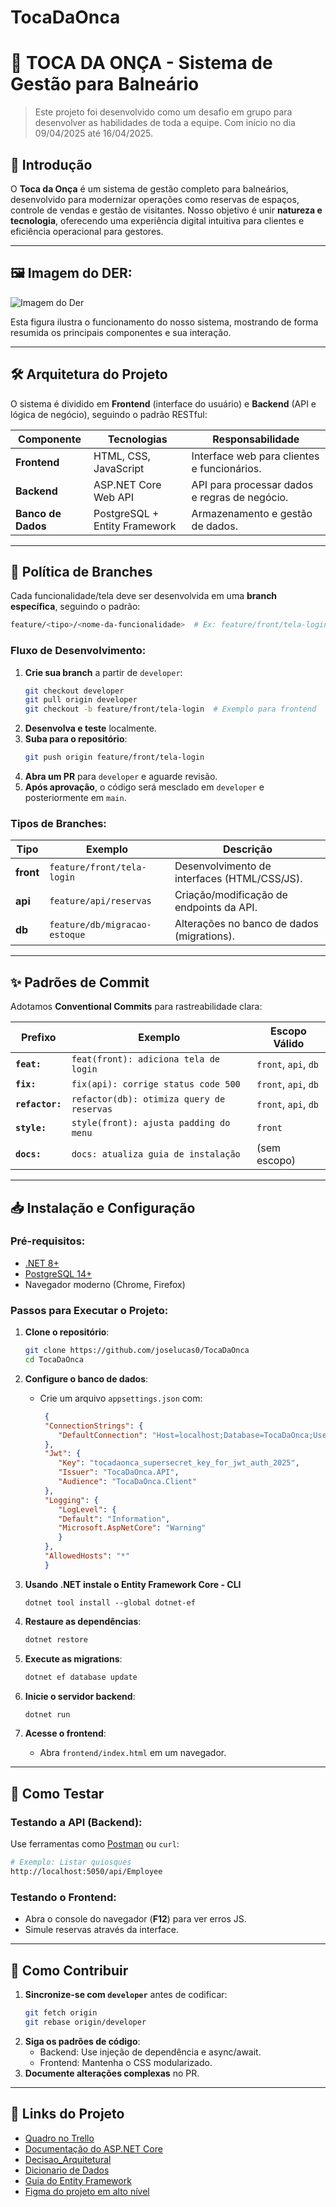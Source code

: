 # TocaDaOnca

# 🐆 TOCA DA ONÇA - Sistema de Gestão para Balneário  

> Este projeto foi desenvolvido como um desafio em grupo para desenvolver as habilidades de toda a equipe. Com início no dia 09/04/2025 até 16/04/2025.
## 🚀 Introdução  
O **Toca da Onça** é um sistema de gestão completo para balneários, desenvolvido para modernizar operações como reservas de espaços, controle de vendas e gestão de visitantes. Nosso objetivo é unir **natureza e tecnologia**, oferecendo uma experiência digital intuitiva para clientes e eficiência operacional para gestores.

---
## 🖼️ Imagem do DER:
   
![Imagem do Der](Documentation/Der/DER-TocaDaOnca.pgerd.png)

Esta figura ilustra o funcionamento do nosso sistema, mostrando de forma resumida os principais componentes e sua interação.

---

## 🛠️ Arquitetura do Projeto  
O sistema é dividido em **Frontend** (interface do usuário) e **Backend** (API e lógica de negócio), seguindo o padrão RESTful:  

| Componente       | Tecnologias                  | Responsabilidade                              |  
|------------------|------------------------------|-----------------------------------------------|  
| **Frontend**     | HTML, CSS, JavaScript        | Interface web para clientes e funcionários.   |  
| **Backend**      | ASP.NET Core Web API         | API para processar dados e regras de negócio. |  
| **Banco de Dados** | PostgreSQL + Entity Framework | Armazenamento e gestão de dados.              |  

---

## 🌿 Política de Branches  
Cada funcionalidade/tela deve ser desenvolvida em uma **branch específica**, seguindo o padrão:  
```bash
feature/<tipo>/<nome-da-funcionalidade>  # Ex: feature/front/tela-login
```

### Fluxo de Desenvolvimento:  
1. **Crie sua branch** a partir de `developer`:  
   ```bash
   git checkout developer
   git pull origin developer
   git checkout -b feature/front/tela-login  # Exemplo para frontend
   ```  
2. **Desenvolva e teste** localmente.  
3. **Suba para o repositório**:  
   ```bash
   git push origin feature/front/tela-login
   ```  
4. **Abra um PR** para `developer` e aguarde revisão.  
5. **Após aprovação**, o código será mesclado em `developer` e posteriormente em `main`.  

### Tipos de Branches:  
| Tipo          | Exemplo                      | Descrição                                  |  
|---------------|------------------------------|--------------------------------------------|  
| **front**     | `feature/front/tela-login`   | Desenvolvimento de interfaces (HTML/CSS/JS). |  
| **api**       | `feature/api/reservas`       | Criação/modificação de endpoints da API.   |  
| **db**        | `feature/db/migracao-estoque`| Alterações no banco de dados (migrations). |  

---

## ✨ Padrões de Commit  
Adotamos **Conventional Commits** para rastreabilidade clara:  

| Prefixo       | Exemplo                          | Escopo Válido               |  
|---------------|----------------------------------|------------------------------|  
| **`feat:`**   | `feat(front): adiciona tela de login` | `front`, `api`, `db`         |  
| **`fix:`**    | `fix(api): corrige status code 500`   | `front`, `api`, `db`         |  
| **`refactor:`**| `refactor(db): otimiza query de reservas` | `front`, `api`, `db` |  
| **`style:`**  | `style(front): ajusta padding do menu` | `front`                     |  
| **`docs:`**   | `docs: atualiza guia de instalação`    | (sem escopo)               |  

---

## 📥 Instalação e Configuração  

### Pré-requisitos:  
- [.NET 8+](https://dotnet.microsoft.com/download)  
- [PostgreSQL 14+](https://www.postgresql.org/download/)  
- Navegador moderno (Chrome, Firefox)  

### Passos para Executar o Projeto:  
1. **Clone o repositório**:  
   ```bash
   git clone https://github.com/joselucas0/TocaDaOnca
   cd TocaDaOnca
   ```  

2. **Configure o banco de dados**:  
   - Crie um arquivo `appsettings.json` com:  
     ```json
      {
      "ConnectionStrings": {
         "DefaultConnection": "Host=localhost;Database=TocaDaOnca;Username=postgres;Password=olszewski"
      },
      "Jwt": {
         "Key": "tocadaonca_supersecret_key_for_jwt_auth_2025",
         "Issuer": "TocaDaOnca.API",
         "Audience": "TocaDaOnca.Client"
      },
      "Logging": {
         "LogLevel": {
         "Default": "Information",
         "Microsoft.AspNetCore": "Warning"
         }
      },
      "AllowedHosts": "*"
      }
      ```  

3. **Usando .NET instale o Entity Framework Core - CLI**
   ```
   dotnet tool install --global dotnet-ef
   ```

3. **Restaure as dependências**:  
   ```bash
   dotnet restore
   ```  

4. **Execute as migrations**:  
   ```bash
   dotnet ef database update
   ```  

5. **Inicie o servidor backend**:  
   ```bash
   dotnet run
   ```  

6. **Acesse o frontend**:  
   - Abra `frontend/index.html` em um navegador.  

---

## 🧪 Como Testar  
### Testando a API (Backend):  
Use ferramentas como [Postman](https://www.postman.com/) ou `curl`:  
```bash
# Exemplo: Listar quiosques
http://localhost:5050/api/Employee
```  

### Testando o Frontend:  
- Abra o console do navegador (**F12**) para ver erros JS.  
- Simule reservas através da interface.  

---

## 🤝 Como Contribuir  
1. **Sincronize-se com `developer`** antes de codificar:  
   ```bash
   git fetch origin
   git rebase origin/developer
   ```  
2. **Siga os padrões de código**:  
   - Backend: Use injeção de dependência e async/await.  
   - Frontend: Mantenha o CSS modularizado.  
3. **Documente alterações complexas** no PR.  

---

## 🔗 Links do Projeto  
- [Quadro no Trello](https://trello.com/invite/b/67f6b300afe50dd31f552fff/ATTI61c4b60fd6926267b41f52e5a44c7fc6E8F94865/toca-da-onca)  
- [Documentação do ASP.NET Core](https://docs.microsoft.com/pt-br/aspnet/core/)
- [Decisao_Arquitetural](Documentation/Decisao_Arquitetural.pdf)
- [Dicionario de Dados](Documentation/Dicionario-de-dados-Toca-da-onca-(V2).pdf) 
- [Guia do Entity Framework](https://docs.microsoft.com/pt-br/ef/core/)
- [Figma do projeto em alto nível](https://www.figma.com/design/0JhUqmtc8EYWbJABtmBDch/Untitled?node-id=0-1&p=f)


